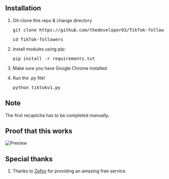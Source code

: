 ## Installation 
1. Git-clone this repo & change directory

   <pre>git clone https://github.com/thedeveloper03/TikTok-followers.git</pre>
   <pre>cd TikTok-followers</pre>
2. Install modules using pip:
   <pre>pip install -r requirements.txt</pre>
3. Make sure you have Google Chrome installed
4. Run the .py file!
   <pre>python tiktokv1.py</pre>

## Note
The first recaptcha has to be completed manually.

## Proof that this works
![Preview](https://i.imgur.com/WZY91W6.png)

## Special thanks
1. Thanks to [Zefoy](https://zefoy.com/) for providing an amazing free service.
